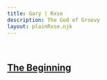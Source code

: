 ```yaml
---
title: Gary | Rxse
description: The God of Groovy
layout: plainRxse.njk
---
```

<br />

<h2>
  <a href="01/01/">
    The Beginning
  </a>
</h2>
